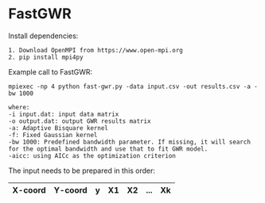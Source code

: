 # FastGWR


Install dependencies:

```
1. Download OpenMPI from https://www.open-mpi.org
2. pip install mpi4py
```
Example call to FastGWR:

```
mpiexec -np 4 python fast-gwr.py -data input.csv -out results.csv -a -bw 1000
```

```
where:
-i input.dat: input data matrix
-o output.dat: output GWR results matrix
-a: Adaptive Bisquare kernel
-f: Fixed Gaussian kernel
-bw 1000: Predefined bandwidth parameter. If missing, it will search for the optimal bandwidth and use that to fit GWR model.
-aicc: using AICc as the optimization criterion
```

The input needs to be prepared in this order:

| X-coord | Y-coord | y | X1 | X2 | ...| Xk |
|:-------:|:-------:|:-:|:--:|:--:|:--:|:--:|

